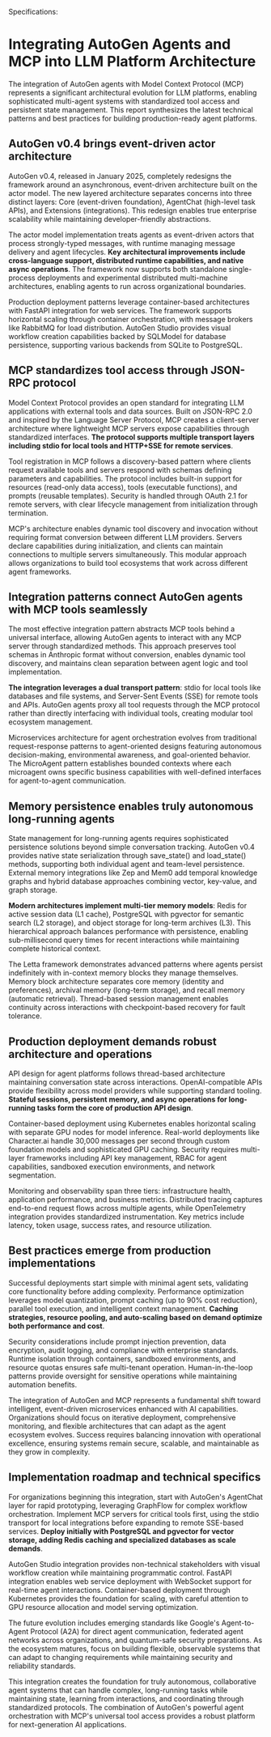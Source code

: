 Specifications:
# Integrating AutoGen Agents and MCP into LLM Platform Architecture

The integration of AutoGen agents with Model Context Protocol (MCP) represents a significant architectural evolution for LLM platforms, enabling sophisticated multi-agent systems with standardized tool access and persistent state management. This report synthesizes the latest technical patterns and best practices for building production-ready agent platforms.

## AutoGen v0.4 brings event-driven actor architecture

AutoGen v0.4, released in January 2025, completely redesigns the framework around an asynchronous, event-driven architecture built on the actor model. The new layered architecture separates concerns into three distinct layers: Core (event-driven foundation), AgentChat (high-level task APIs), and Extensions (integrations). This redesign enables true enterprise scalability while maintaining developer-friendly abstractions.

The actor model implementation treats agents as event-driven actors that process strongly-typed messages, with runtime managing message delivery and agent lifecycles. **Key architectural improvements include cross-language support, distributed runtime capabilities, and native async operations**. The framework now supports both standalone single-process deployments and experimental distributed multi-machine architectures, enabling agents to run across organizational boundaries.

Production deployment patterns leverage container-based architectures with FastAPI integration for web services. The framework supports horizontal scaling through container orchestration, with message brokers like RabbitMQ for load distribution. AutoGen Studio provides visual workflow creation capabilities backed by SQLModel for database persistence, supporting various backends from SQLite to PostgreSQL.

## MCP standardizes tool access through JSON-RPC protocol

Model Context Protocol provides an open standard for integrating LLM applications with external tools and data sources. Built on JSON-RPC 2.0 and inspired by the Language Server Protocol, MCP creates a client-server architecture where lightweight MCP servers expose capabilities through standardized interfaces. **The protocol supports multiple transport layers including stdio for local tools and HTTP+SSE for remote services**.

Tool registration in MCP follows a discovery-based pattern where clients request available tools and servers respond with schemas defining parameters and capabilities. The protocol includes built-in support for resources (read-only data access), tools (executable functions), and prompts (reusable templates). Security is handled through OAuth 2.1 for remote servers, with clear lifecycle management from initialization through termination.

MCP's architecture enables dynamic tool discovery and invocation without requiring format conversion between different LLM providers. Servers declare capabilities during initialization, and clients can maintain connections to multiple servers simultaneously. This modular approach allows organizations to build tool ecosystems that work across different agent frameworks.

## Integration patterns connect AutoGen agents with MCP tools seamlessly

The most effective integration pattern abstracts MCP tools behind a universal interface, allowing AutoGen agents to interact with any MCP server through standardized methods. This approach preserves tool schemas in Anthropic format without conversion, enables dynamic tool discovery, and maintains clean separation between agent logic and tool implementation.

**The integration leverages a dual transport pattern**: stdio for local tools like databases and file systems, and Server-Sent Events (SSE) for remote tools and APIs. AutoGen agents proxy all tool requests through the MCP protocol rather than directly interfacing with individual tools, creating modular tool ecosystem management.

Microservices architecture for agent orchestration evolves from traditional request-response patterns to agent-oriented designs featuring autonomous decision-making, environmental awareness, and goal-oriented behavior. The MicroAgent pattern establishes bounded contexts where each microagent owns specific business capabilities with well-defined interfaces for agent-to-agent communication.

## Memory persistence enables truly autonomous long-running agents

State management for long-running agents requires sophisticated persistence solutions beyond simple conversation tracking. AutoGen v0.4 provides native state serialization through save_state() and load_state() methods, supporting both individual agent and team-level persistence. External memory integrations like Zep and Mem0 add temporal knowledge graphs and hybrid database approaches combining vector, key-value, and graph storage.

**Modern architectures implement multi-tier memory models**: Redis for active session data (L1 cache), PostgreSQL with pgvector for semantic search (L2 storage), and object storage for long-term archives (L3). This hierarchical approach balances performance with persistence, enabling sub-millisecond query times for recent interactions while maintaining complete historical context.

The Letta framework demonstrates advanced patterns where agents persist indefinitely with in-context memory blocks they manage themselves. Memory block architecture separates core memory (identity and preferences), archival memory (long-term storage), and recall memory (automatic retrieval). Thread-based session management enables continuity across interactions with checkpoint-based recovery for fault tolerance.

## Production deployment demands robust architecture and operations

API design for agent platforms follows thread-based architecture maintaining conversation state across interactions. OpenAI-compatible APIs provide flexibility across model providers while supporting standard tooling. **Stateful sessions, persistent memory, and async operations for long-running tasks form the core of production API design**.

Container-based deployment using Kubernetes enables horizontal scaling with separate GPU nodes for model inference. Real-world deployments like Character.ai handle 30,000 messages per second through custom foundation models and sophisticated GPU caching. Security requires multi-layer frameworks including API key management, RBAC for agent capabilities, sandboxed execution environments, and network segmentation.

Monitoring and observability span three tiers: infrastructure health, application performance, and business metrics. Distributed tracing captures end-to-end request flows across multiple agents, while OpenTelemetry integration provides standardized instrumentation. Key metrics include latency, token usage, success rates, and resource utilization.

## Best practices emerge from production implementations

Successful deployments start simple with minimal agent sets, validating core functionality before adding complexity. Performance optimization leverages model quantization, prompt caching (up to 90% cost reduction), parallel tool execution, and intelligent context management. **Caching strategies, resource pooling, and auto-scaling based on demand optimize both performance and cost**.

Security considerations include prompt injection prevention, data encryption, audit logging, and compliance with enterprise standards. Runtime isolation through containers, sandboxed environments, and resource quotas ensures safe multi-tenant operation. Human-in-the-loop patterns provide oversight for sensitive operations while maintaining automation benefits.

The integration of AutoGen and MCP represents a fundamental shift toward intelligent, event-driven microservices enhanced with AI capabilities. Organizations should focus on iterative deployment, comprehensive monitoring, and flexible architectures that can adapt as the agent ecosystem evolves. Success requires balancing innovation with operational excellence, ensuring systems remain secure, scalable, and maintainable as they grow in complexity.

## Implementation roadmap and technical specifics

For organizations beginning this integration, start with AutoGen's AgentChat layer for rapid prototyping, leveraging GraphFlow for complex workflow orchestration. Implement MCP servers for critical tools first, using the stdio transport for local integrations before expanding to remote SSE-based services. **Deploy initially with PostgreSQL and pgvector for vector storage, adding Redis caching and specialized databases as scale demands**.

AutoGen Studio integration provides non-technical stakeholders with visual workflow creation while maintaining programmatic control. FastAPI integration enables web service deployment with WebSocket support for real-time agent interactions. Container-based deployment through Kubernetes provides the foundation for scaling, with careful attention to GPU resource allocation and model serving optimization.

The future evolution includes emerging standards like Google's Agent-to-Agent Protocol (A2A) for direct agent communication, federated agent networks across organizations, and quantum-safe security preparations. As the ecosystem matures, focus on building flexible, observable systems that can adapt to changing requirements while maintaining security and reliability standards.

This integration creates the foundation for truly autonomous, collaborative agent systems that can handle complex, long-running tasks while maintaining state, learning from interactions, and coordinating through standardized protocols. The combination of AutoGen's powerful agent orchestration with MCP's universal tool access provides a robust platform for next-generation AI applications.
